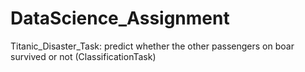 # DataScience_Assignment
Titanic_Disaster_Task: predict whether the other  passengers on boar survived or not (ClassificationTask)
